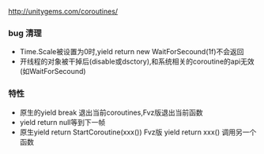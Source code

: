 http://unitygems.com/coroutines/
### bug 清理
* Time.Scale被设置为0时,yield return new WaitForSecound(1f)不会返回
* 开线程的对象被干掉后(disable或dsctory),和系统相关的coroutine的api无效(如WaitForSecound)

### 特性
* 原生的yield break 退出当前coroutines,Fvz版退出当前函数
* yield return null等到下一帧
* 原生yield return StartCoroutine(xxx()) Fvz版 yield return xxx() 调用另一个函数
